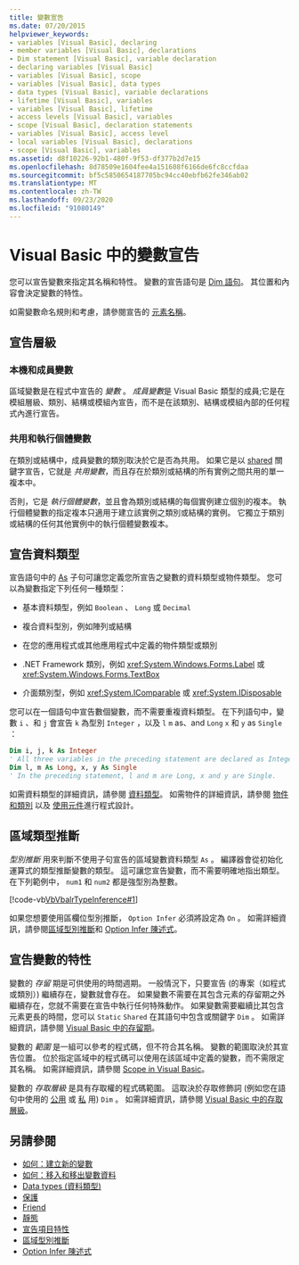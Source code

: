 ```yaml
---
title: 變數宣告
ms.date: 07/20/2015
helpviewer_keywords:
- variables [Visual Basic], declaring
- member variables [Visual Basic], declarations
- Dim statement [Visual Basic], variable declaration
- declaring variables [Visual Basic]
- variables [Visual Basic], scope
- variables [Visual Basic], data types
- data types [Visual Basic], variable declarations
- lifetime [Visual Basic], variables
- variables [Visual Basic], lifetime
- access levels [Visual Basic], variables
- scope [Visual Basic], declaration statements
- variables [Visual Basic], access level
- local variables [Visual Basic], declarations
- scope [Visual Basic], variables
ms.assetid: d8f10226-92b1-480f-9f53-df377b2d7e15
ms.openlocfilehash: 8d78509e1604fee4a151608f6166de6fc8ccfdaa
ms.sourcegitcommit: bf5c5850654187705bc94cc40ebfb62fe346ab02
ms.translationtype: MT
ms.contentlocale: zh-TW
ms.lasthandoff: 09/23/2020
ms.locfileid: "91080149"
---
```

# <a name="variable-declaration-in-visual-basic"></a>Visual Basic 中的變數宣告

您可以宣告變數來指定其名稱和特性。 變數的宣告語句是 [Dim 語句](../../../language-reference/statements/dim-statement.md)。 其位置和內容會決定變數的特性。  
  
 如需變數命名規則和考慮，請參閱宣告的 [元素名稱](../declared-elements/declared-element-names.md)。  
  
## <a name="declaration-levels"></a>宣告層級  
  
### <a name="local-and-member-variables"></a>本機和成員變數  

 區域變數是在程式中宣告的 *變數* 。 *成員變數*是 Visual Basic 類型的成員;它是在模組層級、類別、結構或模組內宣告，而不是在該類別、結構或模組內部的任何程式內進行宣告。  
  
### <a name="shared-and-instance-variables"></a>共用和執行個體變數  

 在類別或結構中，成員變數的類別取決於它是否為共用。 如果它是以 [shared](../../../language-reference/modifiers/shared.md) 關鍵字宣告，它就是 *共用變數*，而且存在於類別或結構的所有實例之間共用的單一複本中。  
  
 否則，它是 *執行個體變數*，並且會為類別或結構的每個實例建立個別的複本。 執行個體變數的指定複本只適用于建立該實例之類別或結構的實例。 它獨立于類別或結構的任何其他實例中的執行個體變數複本。  
  
## <a name="declaring-data-type"></a>宣告資料類型  

 宣告語句中的 [As](../../../language-reference/statements/as-clause.md) 子句可讓您定義您所宣告之變數的資料類型或物件類型。 您可以為變數指定下列任何一種類型：  
  
- 基本資料類型，例如 `Boolean` 、 `Long` 或 `Decimal`  
  
- 複合資料型別，例如陣列或結構  
  
- 在您的應用程式或其他應用程式中定義的物件類型或類別  
  
- .NET Framework 類別，例如 <xref:System.Windows.Forms.Label> 或 <xref:System.Windows.Forms.TextBox>  
  
- 介面類別型，例如 <xref:System.IComparable> 或 <xref:System.IDisposable>  
  
 您可以在一個語句中宣告數個變數，而不需要重複資料類型。 在下列語句中，變數 `i` 、和 `j` 會宣告 `k` 為型別 `Integer` ，以及 `l` `m` as、and `Long` `x` 和 `y` as `Single` ：  
  
```vb  
Dim i, j, k As Integer  
' All three variables in the preceding statement are declared as Integer.  
Dim l, m As Long, x, y As Single  
' In the preceding statement, l and m are Long, x and y are Single.  
```  
  
 如需資料類型的詳細資訊，請參閱 [資料類型](../data-types/index.md)。 如需物件的詳細資訊，請參閱 [物件和類別](../objects-and-classes/index.md) 以及 [使用元件](/previous-versions/visualstudio/visual-studio-2013/0ffkdtkf(v=vs.120))進行程式設計。  
  
## <a name="local-type-inference"></a>區域類型推斷  

 *型別推斷* 用來判斷不使用子句宣告的區域變數資料類型 `As` 。 編譯器會從初始化運算式的類型推斷變數的類型。 這可讓您宣告變數，而不需要明確地指出類型。 在下列範例中， `num1` 和 `num2` 都是強型別為整數。  
  
 [!code-vb[VbVbalrTypeInference#1](~/samples/snippets/visualbasic/VS_Snippets_VBCSharp/VbVbalrTypeInference/VB/Class1.vb#1)]  
  
 如果您想要使用區欄位型別推斷， `Option Infer` 必須將設定為 `On` 。 如需詳細資訊，請參閱[區域型別推斷](local-type-inference.md)和 [Option Infer 陳述式](../../../language-reference/statements/option-infer-statement.md)。  
  
## <a name="characteristics-of-declared-variables"></a>宣告變數的特性  

 變數的 *存留* 期是可供使用的時間週期。 一般情況下，只要宣告 (的專案（如程式或類別）) 繼續存在，變數就會存在。 如果變數不需要在其包含元素的存留期之外繼續存在，您就不需要在宣告中執行任何特殊動作。 如果變數需要繼續比其包含元素更長的時間，您可以 `Static` `Shared` 在其語句中包含或關鍵字 `Dim` 。 如需詳細資訊，請參閱 [Visual Basic 中的存留期](../declared-elements/lifetime.md)。  
  
 變數的 *範圍* 是一組可以參考的程式碼，但不符合其名稱。 變數的範圍取決於其宣告位置。 位於指定區域中的程式碼可以使用在該區域中定義的變數，而不需限定其名稱。 如需詳細資訊，請參閱 [Scope in Visual Basic](../declared-elements/scope.md)。  
  
 變數的 *存取層級* 是具有存取權的程式碼範圍。 這取決於存取修飾詞 (例如您在語句中使用的 [公用](../../../language-reference/modifiers/public.md) 或 [私](../../../language-reference/modifiers/private.md) 用) `Dim` 。 如需詳細資訊，請參閱 [Visual Basic 中的存取層級](../declared-elements/access-levels.md)。  
  
## <a name="see-also"></a>另請參閱

- [如何：建立新的變數](how-to-create-a-new-variable.md)
- [如何：移入和移出變數資料](how-to-move-data-into-and-out-of-a-variable.md)
- [Data types (資料類型)](../../../language-reference/data-types/index.md)
- [保護](../../../language-reference/modifiers/protected.md)
- [Friend](../../../language-reference/modifiers/friend.md)
- [靜態](../../../language-reference/modifiers/static.md)
- [宣告項目特性](../declared-elements/declared-element-characteristics.md)
- [區域型別推斷](local-type-inference.md)
- [Option Infer 陳述式](../../../language-reference/statements/option-infer-statement.md)
